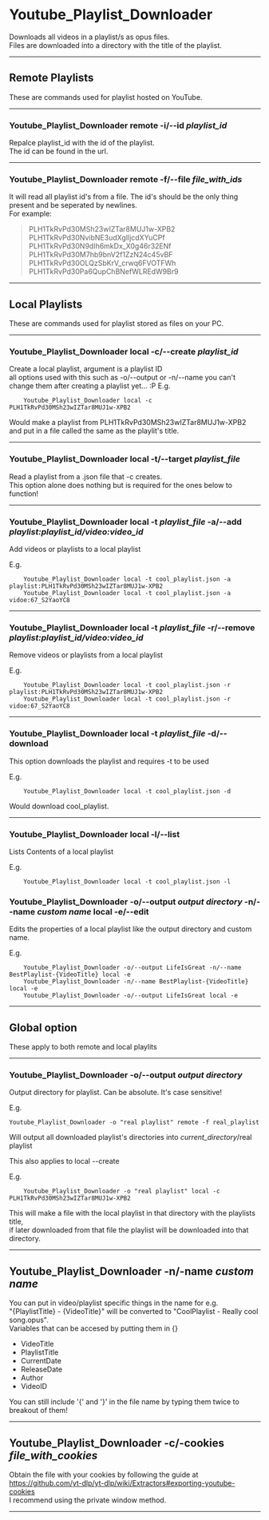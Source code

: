 # Youtube_Playlist_Downloader
Downloads all videos in a playlist/s as opus files.  
Files are downloaded into a directory with the title of the playlist.  

---

## Remote Playlists
These are commands used for playlist hosted on YouTube.

---

### Youtube_Playlist_Downloader remote -i/--id *playlist_id*
Repalce playlist_id with the id of the playlist.  
The id can be found in the url.  

---

### Youtube_Playlist_Downloader remote -f/--file *file_with_ids*
It will read all playlist id's from a file. The id's should be the only thing present and be seperated by newlines.  
For example:  
> PLH1TkRvPd30MSh23wIZTar8MUJ1w-XPB2  
> PLH1TkRvPd30NvibNE3udXgIljcdXYuCPf  
> PLH1TkRvPd30N9dIh6mkDx_X0g46r32ENf  
> PLH1TkRvPd30M7hb9bnV2f1ZzN24c45vBF  
> PLH1TkRvPd30OLQzSbKrV_crwq6FVOTFWh  
> PLH1TkRvPd30Pa6QupChBNefWLREdW9Br9  

---

## Local Playlists
These are commands used for playlist stored as files on your PC.  

---

### Youtube_Playlist_Downloader local -c/--create *playlist_id*
Create a local playlist, argument is a playlist ID  
all options used with this such as -o/--output or -n/--name you can't
change them after creating a playlist yet... :P
E.g.  
```
    Youtube_Playlist_Downloader local -c PLH1TkRvPd30MSh23wIZTar8MUJ1w-XPB2
```
Would make a playlist from PLH1TkRvPd30MSh23wIZTar8MUJ1w-XPB2  
and put in a file called the same as the playlit's title.  

---

### Youtube_Playlist_Downloader local -t/--target *playlist_file*
Read a playlist from a .json file that -c creates.  
This option alone does nothing but is required for the ones below to function!  

---

### Youtube_Playlist_Downloader local -t *playlist_file* -a/--add *playlist:playlist_id/video:video_id*
Add videos or playlists to a local playlist  

E.g.  
```
    Youtube_Playlist_Downloader local -t cool_playlist.json -a playlist:PLH1TkRvPd30MSh23wIZTar8MUJ1w-XPB2
    Youtube_Playlist_Downloader local -t cool_playlist.json -a vidoe:67_S2YaoYC8
```

---

### Youtube_Playlist_Downloader local -t *playlist_file* -r/--remove *playlist:playlist_id/video:video_id*
Remove videos or playlists from a local playlist  

E.g.  
```
    Youtube_Playlist_Downloader local -t cool_playlist.json -r playlist:PLH1TkRvPd30MSh23wIZTar8MUJ1w-XPB2
    Youtube_Playlist_Downloader local -t cool_playlist.json -r vidoe:67_S2YaoYC8
```

---

### Youtube_Playlist_Downloader local -t *playlist_file* -d/--download
This option downloads the playlist and requires -t to be used  

E.g.  
```
    Youtube_Playlist_Downloader local -t cool_playlist.json -d
```
Would download cool_playlist.

---

### Youtube_Playlist_Downloader local -l/--list
Lists Contents of a local playlist

E.g.  
```
    Youtube_Playlist_Downloader local -t cool_playlist.json -l
```

### Youtube_Playlist_Downloader -o/--output *output directory* -n/--name *custom name* local -e/--edit
Edits the properties of a local playlist like the output directory and custom name.

E.g.  
```
    Youtube_Playlist_Downloader -o/--output LifeIsGreat -n/--name BestPlaylist-{VideoTitle} local -e
    Youtube_Playlist_Downloader -n/--name BestPlaylist-{VideoTitle} local -e
    Youtube_Playlist_Downloader -o/--output LifeIsGreat local -e

```


---

## Global option
These apply to both remote and local playlits

---
### Youtube_Playlist_Downloader -o/--output *output directory*
Output directory for playlist. Can be absolute. It's case sensitive!  

E.g.
```
Youtube_Playlist_Downloader -o "real playlist" remote -f real_playlist
```
Will output all downloaded playlist's directories into *current_directory*/real playlist

This also applies to local --create

E.g.  
```
    Youtube_Playlist_Downloader -o "real playlist" local -c PLH1TkRvPd30MSh23wIZTar8MUJ1w-XPB2
```
This will make a file with the local playlist in that directory with the playlists title,  
if later downloaded from that file the playlist will be downloaded into that directory.  

---

## Youtube_Playlist_Downloader -n/-name *custom name*
You can put in video/playlist specific things in the name for e.g.  
"{PlaylistTitle} - {VideoTitle}" will be converted to "CoolPlaylist - Really cool song.opus".  
Variables that can be accesed by putting them in {}  
- VideoTitle
- PlaylistTitle
- CurrentDate
- ReleaseDate
- Author
- VideoID  

You can still include '{' and '}' in the file name by typing them twice to breakout of them!  

---

## Youtube_Playlist_Downloader -c/-cookies *file_with_cookies*
Obtain the file with your cookies by following the guide at  
https://github.com/yt-dlp/yt-dlp/wiki/Extractors#exporting-youtube-cookies  
I recommend using the private window method.  

---
